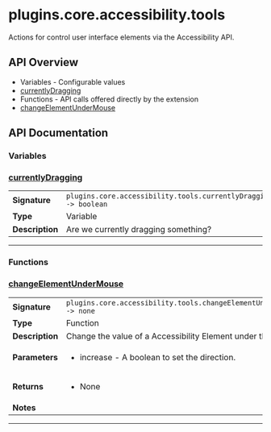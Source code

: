 # plugins.core.accessibility.tools

Actions for control user interface elements via the Accessibility API.

## API Overview
* Variables - Configurable values
 * [currentlyDragging](#currentlyDragging)
* Functions - API calls offered directly by the extension
 * [changeElementUnderMouse](#changeElementUnderMouse)

## API Documentation

### Variables


### [currentlyDragging](#currentlyDragging)

|                                             |                                                                                     |
| --------------------------------------------|-------------------------------------------------------------------------------------|
| **Signature**                               | `plugins.core.accessibility.tools.currentlyDragging -> boolean`                                                                    |
| **Type**                                    | Variable                                                                     |
| **Description**                             | Are we currently dragging something?                                                                     |

---
### Functions


### [changeElementUnderMouse](#changeElementUnderMouse)

|                                             |                                                                                     |
| --------------------------------------------|-------------------------------------------------------------------------------------|
| **Signature**                               | `plugins.core.accessibility.tools.changeElementUnderMouse(increase) -> none`                                                                    |
| **Type**                                    | Function                                                                     |
| **Description**                             | Change the value of a Accessibility Element under the mouse.                                                                     |
| **Parameters**                              | <ul><li>increase - A boolean to set the direction.</li></ul> |
| **Returns**                                 | <ul><li>None</li></ul>          |
| **Notes**                                   | <ul></ul>                |

---
